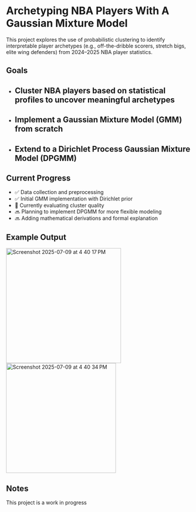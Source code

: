 # Archetyping NBA Players With A Gaussian Mixture Model
This project explores the use of probabilistic clustering to identify interpretable player archetypes (e.g., off-the-dribble scorers, stretch bigs, elite wing defenders) from 2024–2025 NBA player statistics.

## Goals
- Cluster NBA players based on statistical profiles to uncover meaningful archetypes
  - 
- Implement a Gaussian Mixture Model (GMM) from scratch
  -
- Extend to a Dirichlet Process Gaussian Mixture Model (DPGMM)
  -

## Current Progress
- ✅ Data collection and preprocessing
- ✅ Initial GMM implementation with Dirichlet prior
- 🔄 Currently evaluating cluster quality
- 🔜 Planning to implement DPGMM for more flexible modeling
- 🔜 Adding mathematical derivations and formal explanation

## Example Output
<img width="313" alt="Screenshot 2025-07-09 at 4 40 17 PM" src="https://github.com/user-attachments/assets/d7a5b921-c7d9-47ce-8a50-55cf6aadb5a3" />
<img width="299" alt="Screenshot 2025-07-09 at 4 40 34 PM" src="https://github.com/user-attachments/assets/e388632d-d234-4d3c-a4ee-9686a1aa44ba" />

## Notes
This project is a work in progress
